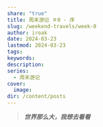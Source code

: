 ```yaml
---
share: "true"
title: 周末游记 ＃0 - 序
slug: /weekend-travels/week-0
author: iroak
date: 2024-03-23
lastmod: 2024-03-23
tags: 
keywords: 
description: 
series:
  - 周末游记
cover:
  image: 
dir: /content/posts
---
```

> ***世界那么大，我想去看看***

